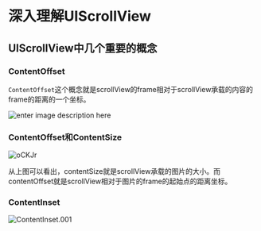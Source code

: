 # 深入理解UIScrollView

## UIScrollView中几个重要的概念

### ContentOffset

`ContentOffset`这个概念就是scrollView的frame相对于scrollView承载的内容的frame的距离的一个坐标。

![enter image description here](https://i.stack.imgur.com/S8ZxB.jpg)

### ContentOffset和ContentSize

![oCKJr](https://tva1.sinaimg.cn/large/006y8mN6gy1g99e5ierqlj308808t3yx.jpg)

从上图可以看出，contentSize就是scrollView承载的图片的大小。而contentOffset就是scrollView相对于图片的frame的起始点的距离坐标。

 ### ContentInset

![ContentInset.001](https://tva1.sinaimg.cn/large/006y8mN6gy1g99e61wwmcj31hc0u0jsf.jpg)

